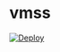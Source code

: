 # vmss
[![Deploy](https://www.herokucdn.com/deploy/button.png)](https://dashboard.heroku.com/new?template=https://github.com/caomei99/vmss)
